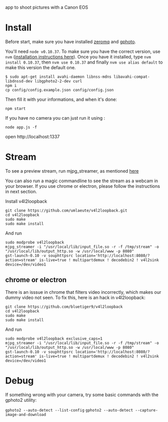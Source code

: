 app to shoot pictures with a Canon EOS

# Install

Before start, make sure you have installed [zeromq](http://zeromq.org/intro:get-the-software) and [gphoto](http://www.gphoto.org/).


You'll need `node v0.10.37`. To make sure you have the correct version, use `nvm` ([installation instructions here](https://github.com/creationix/nvm)). Once you have it installed, type `nvm install 0.10.37`, then `nvm use 0.10.37` and finally `nvm use alias default` to make this version the default one.

```
$ sudo apt-get install avahi-daemon libnss-mdns libavahi-compat-libdnssd-dev libgphoto2-2-dev curl
npm i
cp config/config.example.json config/config.json
```
Then fill it with your informations, and when it's done:
```
npm start
```

If you have no camera you can just run it using :

```
node app.js -f
```

open http://localhost:1337

# Stream

To see a preview stream, run mjpg_streamer, as mentioned [here](https://github.com/soixantecircuits/pyying)

You can also run a magic commandline to see the stream as a webcam in your browser.
If you use chrome or electron, please follow the instructions in next section.

Install v4l2loopback

```
git clone https://github.com/umlaeute/v4l2loopback.git
cd v4l2loopback
sudo make
sudo make install
```

And run

```
sudo modprobe v4l2loopback
mjpg_streamer -i "/usr/local/lib/input_file.so -r -f /tmp/stream" -o     "/usr/local/lib/output_http.so -w /usr/local/www -p 8080"
gst-launch-0.10 -v souphttpsrc location='http://localhost:8080/?action=stream' is-live=true ! multipartdemux ! decodebin2 ! v4l2sink device=/dev/video1
```

## chrome or electron

There is an isssue in chrome that filters video incorrectly, which makes our dummy video not seen.
To fix this, here is an hack in v4l2loopback:

```
git clone https://github.com/bluetiger9/v4l2loopback
cd v4l2loopback
sudo make
sudo make install
```

And run

```
sudo modprobe v4l2loopback exclusive_caps=1
mjpg_streamer -i "/usr/local/lib/input_file.so -r -f /tmp/stream" -o     "/usr/local/lib/output_http.so -w /usr/local/www -p 8080"
gst-launch-0.10 -v souphttpsrc location='http://localhost:8080/?action=stream' is-live=true ! multipartdemux ! decodebin2 ! v4l2sink device=/dev/video1
```

# Debug

If something wrong with your camera, try some basic commands with the gphoto2 utility:

`gphoto2 --auto-detect --list-config`
`gphoto2 --auto-detect --capture-image-and-download`
